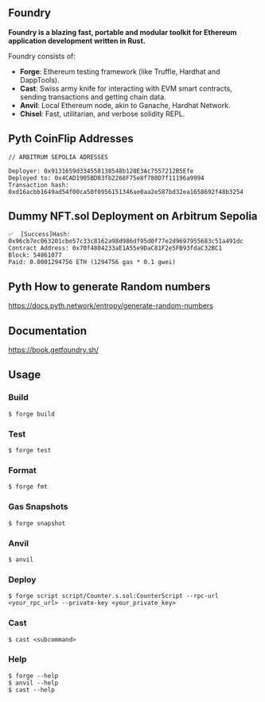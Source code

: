 ## Foundry

**Foundry is a blazing fast, portable and modular toolkit for Ethereum application development written in Rust.**

Foundry consists of:

-   **Forge**: Ethereum testing framework (like Truffle, Hardhat and DappTools).
-   **Cast**: Swiss army knife for interacting with EVM smart contracts, sending transactions and getting chain data.
-   **Anvil**: Local Ethereum node, akin to Ganache, Hardhat Network.
-   **Chisel**: Fast, utilitarian, and verbose solidity REPL.


## Pyth CoinFlip Addresses
```shell
// ARBITRUM SEPOLIA ADRESSES

Deployer: 0x9131659d334558138548b128E3Ac7557212B5Efe
Deployed to: 0x4CAD1905BD03fb2268F75e8f780D7f11196a9994
Transaction hash: 0xd16acbb1649ad54f00ca50f0956151346ae0aa2e587bd32ea1658692f48b3254
```
## Dummy NFT.sol Deployment on Arbitrum Sepolia
```shell
✅  [Success]Hash: 0x96cb7ec063201cbe57c33c8162a98d986df95d0f77e2d9697955683c51a491dc
Contract Address: 0x70f4804233aE1A55e9DaC81F2e5FB93fdaC32BC1
Block: 54861077
Paid: 0.0001294756 ETH (1294756 gas * 0.1 gwei)
```

## Pyth How to generate Random numbers
https://docs.pyth.network/entropy/generate-random-numbers

## Documentation

https://book.getfoundry.sh/

## Usage

### Build

```shell
$ forge build
```

### Test

```shell
$ forge test
```

### Format

```shell
$ forge fmt
```

### Gas Snapshots

```shell
$ forge snapshot
```

### Anvil

```shell
$ anvil
```

### Deploy

```shell
$ forge script script/Counter.s.sol:CounterScript --rpc-url <your_rpc_url> --private-key <your_private_key>
```

### Cast

```shell
$ cast <subcommand>
```

### Help

```shell
$ forge --help
$ anvil --help
$ cast --help
```

